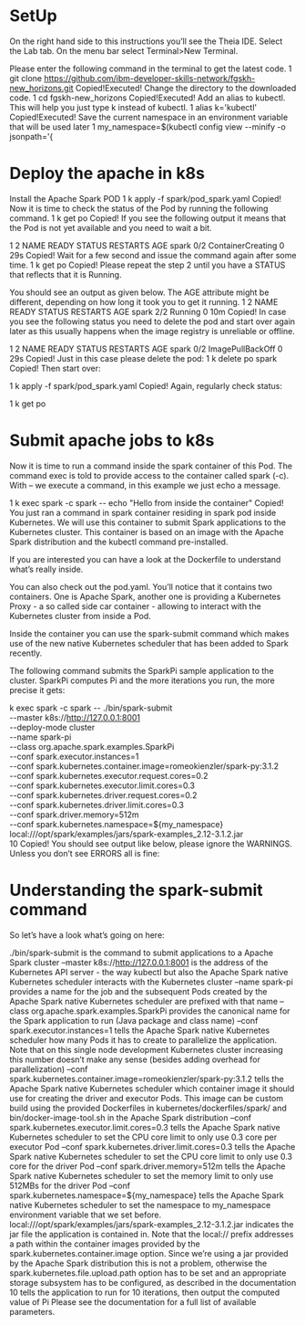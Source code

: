 # SetUp

On the right hand side to this instructions you’ll see the Theia IDE. Select the Lab tab. On the menu bar select Terminal>New Terminal.

Please enter the following command in the terminal to get the latest code.
1
git clone https://github.com/ibm-developer-skills-network/fgskh-new_horizons.git
Copied!Executed!
Change the directory to the downloaded code.
1
cd fgskh-new_horizons
Copied!Executed!
Add an alias to kubectl. This will help you just type k instead of kubectl.
1
alias k='kubectl'
Copied!Executed!
Save the current namespace in an environment variable that will be used later
1
my_namespace=$(kubectl config view --minify -o jsonpath='{

# Deploy the apache in k8s

Install the Apache Spark POD
1
k apply -f spark/pod_spark.yaml
Copied!
Now it is time to check the status of the Pod by running the following command.
1
k get po
Copied!
If you see the following output it means that the Pod is not yet available and you need to wait a bit.

1
2
NAME   READY   STATUS              RESTARTS   AGE
spark  0/2     ContainerCreating   0          29s
Copied!
Wait for a few second and issue the command again after some time.
1
k get po
Copied!
Please repeat the step 2 until you have a STATUS that reflects that it is Running.

You should see an output as given below. The AGE attribute might be different, depending on how long it took you to get it running.
1
2
NAME  READY   STATUS    RESTARTS   AGE
spark 2/2     Running   0          10m
Copied!
In case you see the following status you need to delete the pod and start over again later as this usually happens when the image registry is unreliable or offline.

1
2
NAME   READY   STATUS              RESTARTS   AGE
spark  0/2     ImagePullBackOff    0          29s
Copied!
Just in this case please delete the pod:
1
k delete po spark
Copied!
Then start over:

1
k apply -f spark/pod_spark.yaml
Copied!
Again, regularly check status:

1
k get po

# Submit apache jobs to k8s

Now it is time to run a command inside the spark container of this Pod.
The command exec is told to provide access to the container called spark (-c). With – we execute a command, in this example we just echo a message.

1
k exec spark -c spark  -- echo "Hello from inside the container"
Copied!
You just ran a command in spark container residing in spark pod inside Kubernetes. We will use this container to submit Spark applications to the Kubernetes cluster. This container is based on an image with the Apache Spark distribution and the kubectl command pre-installed.

If you are interested you can have a look at the Dockerfile to understand what’s really inside.

You can also check out the pod.yaml. You’ll notice that it contains two containers. One is Apache Spark, another one is providing a Kubernetes Proxy - a so called side car container - allowing to interact with the Kubernetes cluster from inside a Pod.

Inside the container you can use the spark-submit command which makes use of the new native Kubernetes scheduler that has been added to Spark recently.

The following command submits the SparkPi sample application to the cluster. SparkPi computes Pi and the more iterations you run, the more precise it gets:

k exec spark -c spark -- ./bin/spark-submit \
--master k8s://http://127.0.0.1:8001 \
--deploy-mode cluster \
--name spark-pi \
--class org.apache.spark.examples.SparkPi \
--conf spark.executor.instances=1 \
--conf spark.kubernetes.container.image=romeokienzler/spark-py:3.1.2 \
--conf spark.kubernetes.executor.request.cores=0.2 \
--conf spark.kubernetes.executor.limit.cores=0.3 \
--conf spark.kubernetes.driver.request.cores=0.2 \
--conf spark.kubernetes.driver.limit.cores=0.3 \
--conf spark.driver.memory=512m \
--conf spark.kubernetes.namespace=${my_namespace} \
local:///opt/spark/examples/jars/spark-examples_2.12-3.1.2.jar \
10
Copied!
You should see output like below, please ignore the WARNINGS. Unless you don’t see ERRORS all is fine:

# Understanding the spark-submit command

So let’s have a look what’s going on here:

./bin/spark-submit is the command to submit applications to a Apache Spark cluster
–master k8s://http://127.0.0.1:8001 is the address of the Kubernetes API server - the way kubectl but also the Apache Spark native Kubernetes scheduler interacts with the Kubernetes cluster
–name spark-pi provides a name for the job and the subsequent Pods created by the Apache Spark native Kubernetes scheduler are prefixed with that name
–class org.apache.spark.examples.SparkPi provides the canonical name for the Spark application to run (Java package and class name)
–conf spark.executor.instances=1 tells the Apache Spark native Kubernetes scheduler how many Pods it has to create to parallelize the application. Note that on this single node development Kubernetes cluster increasing this number doesn’t make any sense (besides adding overhead for parallelization)
–conf spark.kubernetes.container.image=romeokienzler/spark-py:3.1.2 tells the Apache Spark native Kubernetes scheduler which container image it should use for creating the driver and executor Pods. This image can be custom build using the provided Dockerfiles in kubernetes/dockerfiles/spark/ and bin/docker-image-tool.sh in the Apache Spark distribution
–conf spark.kubernetes.executor.limit.cores=0.3 tells the Apache Spark native Kubernetes scheduler to set the CPU core limit to only use 0.3 core per executor Pod
–conf spark.kubernetes.driver.limit.cores=0.3 tells the Apache Spark native Kubernetes scheduler to set the CPU core limit to only use 0.3 core for the driver Pod
–conf spark.driver.memory=512m tells the Apache Spark native Kubernetes scheduler to set the memory limit to only use 512MBs for the driver Pod
–conf spark.kubernetes.namespace=${my_namespace} tells the Apache Spark native Kubernetes scheduler to set the namespace to my_namespace environment variable that we set before.
local:///opt/spark/examples/jars/spark-examples_2.12-3.1.2.jar indicates the jar file the application is contained in. Note that the local:// prefix addresses a path within the container images provided by the spark.kubernetes.container.image option. Since we’re using a jar provided by the Apache Spark distribution this is not a problem, otherwise the spark.kubernetes.file.upload.path option has to be set and an appropriate storage subsystem has to be configured, as described in the documentation
10 tells the application to run for 10 iterations, then output the computed value of Pi
Please see the documentation for a full list of available parameters.


